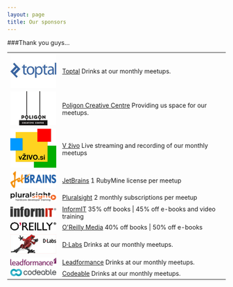 ```yaml
---
layout: page
title: Our sponsors
---
```


###Thank you guys...

<table id="sponsors">
  <tr>
    <td>
      <img src="/assets/img/sponsors/toptal.jpeg">
    </td>
    <td>
      <a href="http://toptal.com">Toptal</a>
      Drinks at our monthly meetups.
    </td>
  </tr>

  <tr>
    <td>
      <img src="/assets/img/sponsors/poligon.jpeg">
    </td>
    <td>
      <a href="http://www.poligon.si/en/" target="_blank">Poligon Creative Centre</a>
      Providing us space for our meetups.
    </td>
  </tr>

  <tr>
    <td>
      <img src="/assets/img/sponsors/vzivo.jpeg">
    </td>
    <td>
      <a href="http://www.vzivo.si" target="_blank">V živo</a>
      Live streaming and recording of our monthly meetups
    </td>
  </tr>

  <tr>
    <td>
      <img src="/assets/img/sponsors/jetbrains.jpeg">
    </td>
    <td>
      <a href="http://www.jetbrains.com" target="_blank">JetBrains</a>
      1 RubyMine license per meetup
    </td>
  </tr>

  <tr>
    <td>
      <img src="/assets/img/sponsors/pluralsight.jpeg">
    </td>
    <td>
      <a href="http://pluralsight.com" target="_blank">Pluralsight</a>
      2 monthly subscriptions per meetup
    </td>
  </tr>

  <tr>
    <td>
      <img src="/assets/img/sponsors/informit.jpeg">
    </td>
    <td>
      <a href="http://informit.com" target="_blank">InformIT</a>
      35% off books | 45% off e-books and video training
    </td>
  </tr>

  <tr>
    <td>
      <img src="/assets/img/sponsors/oreilly.jpeg">
    </td>
    <td>
      <a href="http://oreilly.com" target="_blank">O'Reilly Media</a>
      40% off books | 50% off e-books
    </td>
  </tr>

  <tr>
    <td>
      <img src="/assets/img/sponsors/dlabs.jpeg">
    </td>
    <td>
      <a href="http://dlabs.si" target="_blank">D·Labs</a>
      Drinks at our monthly meetups.
    </td>
  </tr>

  <tr>
    <td>
      <img src="/assets/img/sponsors/leadformance.jpeg">
    </td>
    <td>
      <a href="http://leadformance.com" target="_blank">Leadformance</a>
      Drinks at our monthly meetups.
    </td>
  </tr>

  <tr>
    <td>
      <img src="/assets/img/sponsors/codeable.jpeg">
    </td>
    <td>
      <a href="http://codeable.io" target="_blank">Codeable</a>
      Drinks at our monthly meetups.
    </td>
  </tr>
</table>
